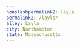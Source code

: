 ```yaml
---
﻿nonslashpermalink2: layla
permalink2: /layla/
alley: Layla
city: Northampton
state: Massachusetts
---
```

